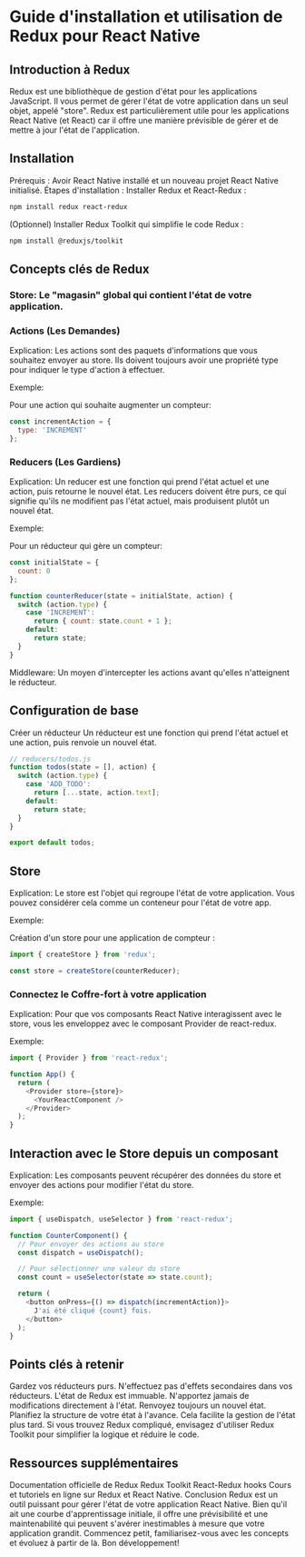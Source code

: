 # Guide d'installation et utilisation de Redux pour React Native

## Introduction à Redux
Redux est une bibliothèque de gestion d'état pour les applications JavaScript. Il vous permet de gérer l'état de votre application dans un seul objet, appelé "store". Redux est particulièrement utile pour les applications React Native (et React) car il offre une manière prévisible de gérer et de mettre à jour l'état de l'application.

## Installation
Prérequis :
Avoir React Native installé et un nouveau projet React Native initialisé.
Étapes d'installation :
Installer Redux et React-Redux :
```bash
npm install redux react-redux
```
(Optionnel) Installer Redux Toolkit qui simplifie le code Redux :
```bash
npm install @reduxjs/toolkit
```

## Concepts clés de Redux
### Store: Le "magasin" global qui contient l'état de votre application.

### Actions (Les Demandes)
Explication:
Les actions sont des paquets d'informations que vous souhaitez envoyer au store. Ils doivent toujours avoir une propriété type pour indiquer le type d'action à effectuer.

Exemple:

Pour une action qui souhaite augmenter un compteur:
```javascript
const incrementAction = {
  type: 'INCREMENT'
};
```

### Reducers (Les Gardiens)
Explication:
Un reducer est une fonction qui prend l'état actuel et une action, puis retourne le nouvel état. Les reducers doivent être purs, ce qui signifie qu'ils ne modifient pas l'état actuel, mais produisent plutôt un nouvel état.

Exemple:

Pour un réducteur qui gère un compteur:

```javascript
const initialState = {
  count: 0
};

function counterReducer(state = initialState, action) {
  switch (action.type) {
    case 'INCREMENT':
      return { count: state.count + 1 };
    default:
      return state;
  }
}
```

Middleware: Un moyen d'intercepter les actions avant qu'elles n'atteignent le réducteur.

## Configuration de base
Créer un réducteur
Un réducteur est une fonction qui prend l'état actuel et une action, puis renvoie un nouvel état.
```javascript
// reducers/todos.js
function todos(state = [], action) {
  switch (action.type) {
    case 'ADD_TODO':
      return [...state, action.text];
    default:
      return state;
  }
}

export default todos;
```

## Store
Explication:
Le store est l'objet qui regroupe l'état de votre application. Vous pouvez considérer cela comme un conteneur pour l'état de votre app.

Exemple:

Création d'un store pour une application de compteur :

```javascript
import { createStore } from 'redux';

const store = createStore(counterReducer);
```

### Connectez le Coffre-fort à votre application
Explication:
Pour que vos composants React Native interagissent avec le store, vous les enveloppez avec le composant Provider de react-redux.

Exemple:

```javascript
import { Provider } from 'react-redux';

function App() {
  return (
    <Provider store={store}>
      <YourReactComponent />
    </Provider>
  );
}
```

## Interaction avec le Store depuis un composant
Explication:
Les composants peuvent récupérer des données du store et envoyer des actions pour modifier l'état du store.

Exemple:

```javascript
import { useDispatch, useSelector } from 'react-redux';

function CounterComponent() {
  // Pour envoyer des actions au store
  const dispatch = useDispatch();

  // Pour sélectionner une valeur du store
  const count = useSelector(state => state.count);

  return (
    <button onPress={() => dispatch(incrementAction)}>
      J'ai été cliqué {count} fois.
    </button>
  );
}
```

## Points clés à retenir
Gardez vos réducteurs purs. N'effectuez pas d'effets secondaires dans vos réducteurs.
L'état de Redux est immuable. N'apportez jamais de modifications directement à l'état. Renvoyez toujours un nouvel état.
Planifiez la structure de votre état à l'avance. Cela facilite la gestion de l'état plus tard.
Si vous trouvez Redux compliqué, envisagez d'utiliser Redux Toolkit pour simplifier la logique et réduire le code.

## Ressources supplémentaires
Documentation officielle de Redux
Redux Toolkit
React-Redux hooks
Cours et tutoriels en ligne sur Redux et React Native.
Conclusion
Redux est un outil puissant pour gérer l'état de votre application React Native. Bien qu'il ait une courbe d'apprentissage initiale, il offre une prévisibilité et une maintenabilité qui peuvent s'avérer inestimables à mesure que votre application grandit. Commencez petit, familiarisez-vous avec les concepts et évoluez à partir de là. Bon développement!
